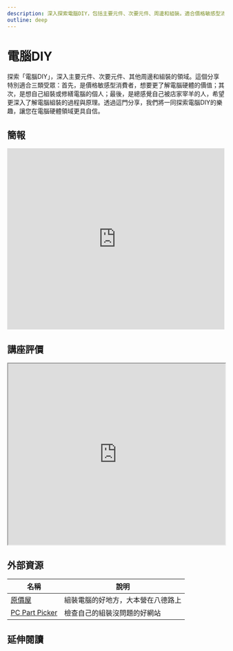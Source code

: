 ```yaml
---
description: 深入探索電腦DIY，包括主要元件、次要元件、周邊和組裝。適合價格敏感型消費者、DIY愛好者和想了解組裝過程的用戶。探索電腦DIY，增強您在硬體領域的自信。
outline: deep
---
```


# 電腦DIY

探索「電腦DIY」，深入主要元件、次要元件、其他周邊和組裝的領域。這個分享特別適合三類受眾：首先，是價格敏感型消費者，想要更了解電腦硬體的價值；其次，是想自己組裝或修繕電腦的個人；最後，是總感覺自己被店家宰羊的人，希望更深入了解電腦組裝的過程與原理。透過這門分享，我們將一同探索電腦DIY的樂趣，讓您在電腦硬體領域更具自信。

## 簡報

<LazySlide shareLink="https://docs.google.com/presentation/d/13hB-bRyf2LtKsBIStpQtPvJngS4v9uNLGmoE3UUyA-8/edit?usp=drive_link">
<iframe title="presentation" src="https://docs.google.com/presentation/d/e/2PACX-1vTdQHkjPNm977-lTeNTnn39hpXFkUoORxER1nc6ou0QeVqT0X_WAg3nk_cUmUelf6CXnQwECUbefuMZ/embed?start=false&loop=false&delayms=3000" frameborder="0" width="100%" height="420" allowfullscreen="true" mozallowfullscreen="true" webkitallowfullscreen="true"></iframe>
</LazySlide>

## 講座評價

<iframe src="https://docs.google.com/spreadsheets/d/e/2PACX-1vQ4RgwEbm8mpZj2WjBHdBYYrNTzSfqWi64Qhc3FTB_l7ol9YO4Vf-E0IA88hD02mcp15GI5M-aBlhLS/pubhtml?widget=true&amp;headers=false" width="100%" height="420"></iframe>

## 外部資源

<table>
    <thead>
        <tr>
            <th>名稱</th>
            <th>說明</th>
        </tr>
    </thead>
    <tbody>
        <tr>
            <td>
                <a href="https://www.coolpc.com.tw/evaluate.php" target="_blank">原價屋</a>
            </td>
            <td>組裝電腦的好地方，大本營在八德路上</td>
        </tr>
          <tr>
            <td>
                <a href="https://pcpartpicker.com/" target="_blank">PC Part Picker</a>
            </td>
            <td>檢查自己的組裝沒問題的好網站</td>
        </tr>
    </tbody>
</table>

## 延伸閱讀

<Books :modelValue="bookItems"></Books>

<script setup>
import LazySlide from '../components/lazySlide.vue'
import Books from '../components/books.vue'
const bookItems = [
    {
        id: '11100992522',
        name: '電腦選購、組裝與維護自己來（超值附贈346分鐘影音講解）',
        desc: `<p>自己組裝電腦？應該很難吧！我又不是工程師等級的高手。(你應該也是這麼想的吧！）</p>

<p>本書以市場為導向，與您分享各種硬體選購技巧與經驗，同時還解答了一些新手容易產生的疑問。這些都是選購時最基本且必須具備的知識，即使硬體元件改朝換代，從本書中所學習到的原則、流程、方法、經驗等等，也依然能夠幫助您快速吸收新知，滿足電腦配置、選購、組裝與安裝的需求。</p>`,
    },
]
</script>
